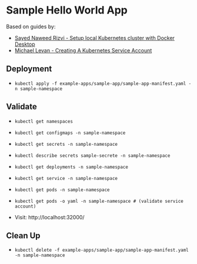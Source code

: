 # Sample Hello World App

Based on guides by:

* [Sayed Naweed Rizvi - Setup local Kubernetes cluster with Docker Desktop](https://dev.to/navedrizv/setup-local-kubernetes-cluster-with-docker-desktop-1e7k)
* [Michael Levan - Creating A Kubernetes Service Account ](https://dev.to/thenjdevopsguy/creating-a-kubernetes-service-account-to-run-pods-3ef9)

## Deployment

* ```kubectl apply -f example-apps/sample-app/sample-app-manifest.yaml -n sample-namespace```

## Validate

* ```kubectl get namespaces```
* ```kubectl get configmaps -n sample-namespace```
* ```kubectl get secrets -n sample-namespace```
* ```kubectl describe secrets sample-secrete -n sample-namespace```                      
* ```kubectl get deployments -n sample-namespace```
* ```kubectl get service -n sample-namespace```
* ```kubectl get pods -n sample-namespace```
* ```kubectl get pods -o yaml -n sample-namespace # (validate service account)```

* Visit: http://localhost:32000/

## Clean Up

* ```kubectl delete -f example-apps/sample-app/sample-app-manifest.yaml -n sample-namespace```